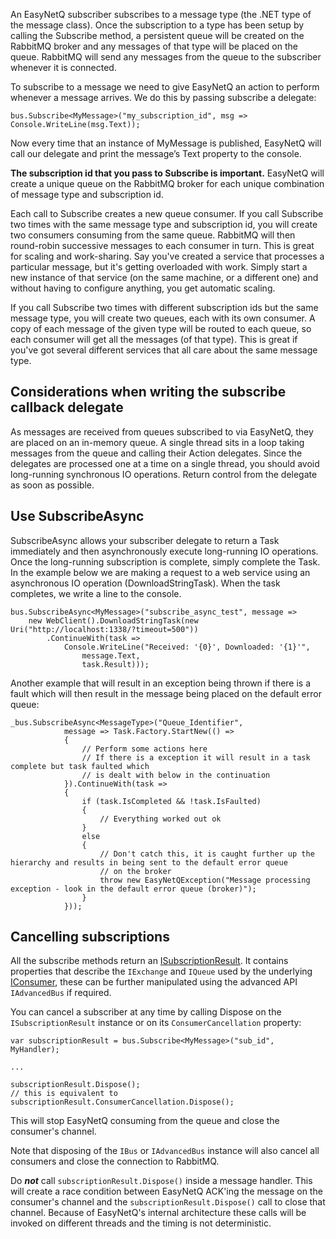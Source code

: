 An EasyNetQ subscriber subscribes to a message type (the .NET type of the message class). Once the subscription to a type has been setup by calling the Subscribe method, a persistent queue will be created on the RabbitMQ broker and any messages of that type will be placed on the queue. RabbitMQ will send any messages from the queue to the subscriber whenever it is connected.

To subscribe to a message we need to give EasyNetQ an action to perform whenever a message arrives. We do this by passing subscribe a delegate:

    bus.Subscribe<MyMessage>("my_subscription_id", msg => Console.WriteLine(msg.Text));

Now every time that an instance of MyMessage is published, EasyNetQ will call our delegate and print the message’s Text property to the console.

**The subscription id that you pass to Subscribe is important.** EasyNetQ will create a unique queue on the RabbitMQ broker for each unique combination of message type and subscription id.

Each call to Subscribe creates a new queue consumer. If you call Subscribe two times with the same message type and subscription id, you will create two consumers consuming from the same queue. RabbitMQ will then round-robin successive messages to each consumer in turn. This is great for scaling and work-sharing. Say you've created a service that processes a particular message, but it's getting overloaded with work. Simply start a new instance of that service (on the same machine, or a different one) and without having to configure anything, you get automatic scaling.

If you call Subscribe two times with different subscription ids but the same message type, you will create two queues, each with its own consumer. A copy of each message of the given type will be routed to each queue, so each consumer will get all the messages (of that type). This is great if you've got several different services that all care about the same message type.

## Considerations when writing the subscribe callback delegate

As messages are received from queues subscribed to via EasyNetQ, they are placed on an in-memory queue. A single thread sits in a loop taking messages from the queue and calling their Action<TMessage> delegates. Since the delegates are processed one at a time on a single thread, you should avoid long-running synchronous IO operations. Return control from the delegate as soon as possible.

## Use SubscribeAsync

SubscribeAsync allows your subscriber delegate to return a Task immediately and then asynchronously execute long-running IO operations. Once the long-running subscription is complete, simply complete the Task. In the example below we are making a request to a web service using an asynchronous IO operation (DownloadStringTask). When the task completes, we write a line to the console.

    bus.SubscribeAsync<MyMessage>("subscribe_async_test", message => 
        new WebClient().DownloadStringTask(new Uri("http://localhost:1338/?timeout=500"))
            .ContinueWith(task => 
                Console.WriteLine("Received: '{0}', Downloaded: '{1}'", 
                    message.Text, 
                    task.Result)));

Another example that will result in an exception being thrown if there is a fault which will then result in the message being placed on the default error queue:

    _bus.SubscribeAsync<MessageType>("Queue_Identifier",
                message => Task.Factory.StartNew(() =>
                {
                    // Perform some actions here
                    // If there is a exception it will result in a task complete but task faulted which
                    // is dealt with below in the continuation
                }).ContinueWith(task =>
                {
                    if (task.IsCompleted && !task.IsFaulted)
                    {
                        // Everything worked out ok
                    }
                    else
                    {                        
                        // Don't catch this, it is caught further up the hierarchy and results in being sent to the default error queue
                        // on the broker
                        throw new EasyNetQException("Message processing exception - look in the default error queue (broker)");
                    }
                }));

## Cancelling subscriptions

All the subscribe methods return an [ISubscriptionResult](https://github.com/EasyNetQ/EasyNetQ/blob/master/Source/EasyNetQ/ISubscriptionResult.cs). It contains properties that describe the `IExchange` and `IQueue` used by the underlying [IConsumer](https://github.com/EasyNetQ/EasyNetQ/blob/master/Source/EasyNetQ/Consumer/IConsumer.cs), these can be further manipulated using the advanced API `IAdvancedBus` if required.

You can cancel a subscriber at any time by calling Dispose on the `ISubscriptionResult` instance or on its `ConsumerCancellation` property:

    var subscriptionResult = bus.Subscribe<MyMessage>("sub_id", MyHandler);

    ...

    subscriptionResult.Dispose();
    // this is equivalent to subscriptionResult.ConsumerCancellation.Dispose();

This will stop EasyNetQ consuming from the queue and close the consumer's channel.

Note that disposing of the `IBus` or `IAdvancedBus` instance will also cancel all consumers and close the connection to RabbitMQ.

Do _**not**_ call `subscriptionResult.Dispose()` inside a message handler. This will create a race condition between EasyNetQ ACK'ing the message on the consumer's channel and the `subscriptionResult.Dispose()` call to close that channel. Because of EasyNetQ's internal architecture these calls will be invoked on different threads and the timing is not deterministic.